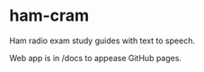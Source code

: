 # ham-cram
Ham radio exam study guides with text to speech.

Web app is in /docs to appease GitHub pages.
